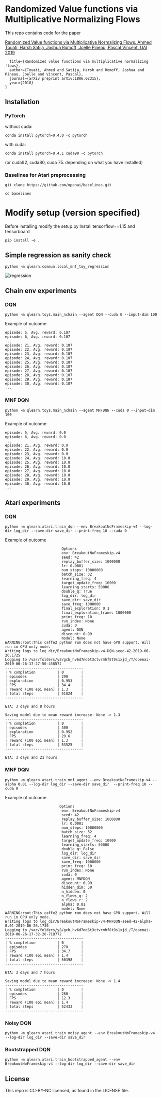 # Randomized Value functions via Multiplicative Normalizing Flows
This repo contains code for the paper 

[Randomized Value functions via Multiplicative Normalizing Flows.
Ahmed Touati, Harsh Satija, Joshua Romoff, Joelle Pineau, Pascal Vincent. UAI 2019](https://arxiv.org/abs/1806.02315)
```@article{touati2018randomized,
  title={Randomized value functions via multiplicative normalizing flows},
  author={Touati, Ahmed and Satija, Harsh and Romoff, Joshua and Pineau, Joelle and Vincent, Pascal},
  journal={arXiv preprint arXiv:1806.02315},
  year={2018}
}
```

## Installation

### PyTorch

without cuda:

```conda install pytorch=0.4.0 -c pytorch ```

with cuda:

```conda install pytorch=0.4.1 cuda90 -c pytorch ```

(or cuda92, cuda80, cuda 75. depending on what you have installed)

### Baselines for Atari preprocessing
``` git clone https://github.com/openai/baselines.git ```

``` cd baselines ```

# Modify setup (version specified)
Before installing modify the setup.py
Install tensorflow==1.15 and tensorboard

``` pip install -e . ```



## Simple regression as sanity check
```python -m qlearn.commun.local_mnf_toy_regression```

<img src='https://github.com/facebookresearch/RandomizedValueFunctions/blob/master/local_mnf_toy_regression.png' title='regression'>

## Chain env experiments

### DQN
```python -m qlearn.toys.main_nchain --agent DQN --cuda 0 --input-dim 100```

Example of outcome:
```
episode: 5, Avg. reward: 0.107
episode: 6, Avg. reward: 0.107
...
episode: 21, Avg. reward: 0.107
episode: 22, Avg. reward: 0.107
episode: 23, Avg. reward: 0.107
episode: 24, Avg. reward: 0.107
episode: 25, Avg. reward: 0.107
episode: 26, Avg. reward: 0.107
episode: 27, Avg. reward: 0.107
episode: 28, Avg. reward: 0.107
episode: 29, Avg. reward: 0.107
episode: 30, Avg. reward: 0.107
...
```
### MNF DQN

```python -m qlearn.toys.main_nchain --agent MNFDQN --cuda 0 --input-dim 100```

Example of outcome:


```
episode: 5, Avg. reward: 0.0
episode: 6, Avg. reward: 0.0
...
episode: 21, Avg. reward: 0.0
episode: 22, Avg. reward: 0.0
episode: 23, Avg. reward: 0.0
episode: 24, Avg. reward: 10.0
episode: 25, Avg. reward: 10.0
episode: 26, Avg. reward: 10.0
episode: 27, Avg. reward: 10.0
episode: 28, Avg. reward: 10.0
episode: 29, Avg. reward: 10.0
episode: 30, Avg. reward: 10.0
...
```

## Atari experiments
### DQN

```python -m qlearn.atari.train_dqn --env BreakoutNoFrameskip-v4 --log-dir log_dir --save-dir save_dir --print-freq 10 --cuda 0```

Example of outcome

```
                          Options
                          env: BreakoutNoFrameskip-v4
                          seed: 42
                          replay_buffer_size: 1000000
                          lr: 0.0001
                          num_steps: 10000000
                          batch_size: 32
                          learning_freq: 4
                          target_update_freq: 10000
                          learning_starts: 50000
                          double_q: True
                          log_dir: log_dir
                          save_dir: save_dir
                          save_freq: 1000000
                          final_exploration: 0.1
                          final_exploration_frame: 1000000
                          print_freq: 10
                          run_index: None
                          cuda: 0
                          agent: DQN
                          discount: 0.99
                          model: None
WARNING:root:This caffe2 python run does not have GPU support. Will run in CPU only mode.
Writing logs to log_dir/BreakoutNoFrameskip-v4-DQN-seed-42-2019-06-26.1725
Logging to /var/folders/y8/gcb_hv6d7nd6t3ctvrmhf8t9s1xjd_/T/openai-2019-06-26-17-27-50-458572
------------------------------------
| % completion          | 0        |
| episodes              | 290      |
| exploration           | 0.953    |
| FPS                   | 34.4     |
| reward (100 epi mean) | 1.3      |
| total steps           | 51824    |
------------------------------------

ETA: 3 days and 8 hours

Saving model due to mean reward increase: None -> 1.3
------------------------------------
| % completion          | 0        |
| episodes              | 300      |
| exploration           | 0.952    |
| FPS                   | 29.6     |
| reward (100 epi mean) | 1.3      |
| total steps           | 53525    |
------------------------------------

ETA: 3 days and 21 hours
```

### MNF DQN

```python -m qlearn.atari.train_mnf_agent --env BreakoutNoFrameskip-v4 --alpha 0.01 --log-dir log_dir --save-dir save_dir  --print-freq 10 --cuda 0```

Example of outcome:

```
                         Options
                          env: BreakoutNoFrameskip-v4
                          seed: 42
                          replay_buffer_size: 1000000
                          lr: 0.0001
                          num_steps: 10000000
                          batch_size: 32
                          learning_freq: 4
                          target_update_freq: 10000
                          learning_starts: 50000
                          double_q: False
                          log_dir: log_dir
                          save_dir: save_dir
                          save_freq: 1000000
                          print_freq: 10
                          run_index: None
                          cuda: 0
                          agent: MNFDQN
                          discount: 0.99
                          hidden_dim: 50
                          n_hidden: 0
                          n_flows_q: 2
                          n_flows_r: 2
                          alpha: 0.01
                          model: None
WARNING:root:This caffe2 python run does not have GPU support. Will run in CPU only mode.
Writing logs to log_dir/BreakoutNoFrameskip-v4-MNFDQN-seed-42-alpha-0.01-2019-06-26.1730
Logging to /var/folders/y8/gcb_hv6d7nd6t3ctvrmhf8t9s1xjd_/T/openai-2019-06-26-17-32-20-718772
------------------------------------
| % completion          | 0        |
| episodes              | 270      |
| FPS                   | 34.7     |
| reward (100 epi mean) | 1.4      |
| total steps           | 50398    |
------------------------------------

ETA: 3 days and 7 hours

Saving model due to mean reward increase: None -> 1.4
------------------------------------
| % completion          | 0        |
| episodes              | 280      |
| FPS                   | 12.3     |
| reward (100 epi mean) | 1.4      |
| total steps           | 52433    |
------------------------------------
```

### Noisy DQN

```python -m qlearn.atari.train_noisy_agent --env BreakoutNoFrameskip-v4 --log-dir log_dir --save-dir save_dir```

### Bootstrapped DQN

```python -m qlearn.atari.train_bootstrapped_agent --env BreakoutNoFrameskip-v4 --log-dir log_dir --save-dir save_dir```

## License
This repo is CC-BY-NC licensed, as found in the LICENSE file.
